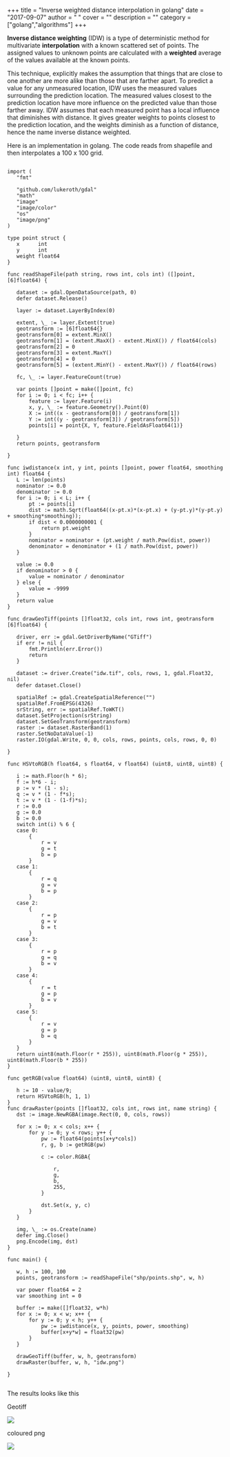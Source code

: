 
+++
title = "Inverse weighted distance interpolation in golang"
date = "2017-09-07"
author = " "
cover = ""
description = ""
category = ["golang","algorithms"]
+++

**Inverse distance weighting** (IDW) is a type of deterministic method for multivariate **interpolation** with a known scattered set of points. The assigned values to unknown points are calculated with a **weighted** average of the values available at the known points.

 This technique, explicitly makes the assumption that things that are close to one another are more alike than those that are farther apart. To predict a value for any unmeasured location, IDW uses the measured values surrounding the prediction location. The measured values closest to the prediction location have more influence on the predicted value than those farther away. IDW assumes that each measured point has a local influence that diminishes with distance. It gives greater weights to points closest to the prediction location, and the weights diminish as a function of distance, hence the name inverse distance weighted.

 Here is an implementation in golang. The code reads from shapefile and then interpolates a 100 x 100 grid.

 ```package main

import (
	"fmt"

	"github.com/lukeroth/gdal"
	"math"
	"image"
	"image/color"
	"os"
	"image/png"
)

type point struct {
	x      int
	y      int
	weight float64
}

func readShapeFile(path string, rows int, cols int) ([]point, [6]float64) {

	dataset := gdal.OpenDataSource(path, 0)
	defer dataset.Release()

	layer := dataset.LayerByIndex(0)

	extent, \_ := layer.Extent(true)
	geotransform := [6]float64{}
	geotransform[0] = extent.MinX()
	geotransform[1] = (extent.MaxX() - extent.MinX()) / float64(cols)
	geotransform[2] = 0
	geotransform[3] = extent.MaxY()
	geotransform[4] = 0
	geotransform[5] = (extent.MinY() - extent.MaxY()) / float64(rows)

	fc, \_ := layer.FeatureCount(true)

	var points []point = make([]point, fc)
	for i := 0; i < fc; i++ {
		feature := layer.Feature(i)
		x, y, \_ := feature.Geometry().Point(0)
		X := int((x - geotransform[0]) / geotransform[1])
		Y := int((y - geotransform[3]) / geotransform[5])
		points[i] = point{X, Y, feature.FieldAsFloat64(1)}

	}
	return points, geotransform

}

func iwdistance(x int, y int, points []point, power float64, smoothing int) float64 {
	L := len(points)
	nominator := 0.0
	denominator := 0.0
	for i := 0; i < L; i++ {
		pt := points[i]
		dist := math.Sqrt(float64((x-pt.x)*(x-pt.x) + (y-pt.y)*(y-pt.y) + smoothing*smoothing));
		if dist < 0.0000000001 {
			return pt.weight
		}
		nominator = nominator + (pt.weight / math.Pow(dist, power))
		denominator = denominator + (1 / math.Pow(dist, power))
	}

	value := 0.0
	if denominator > 0 {
		value = nominator / denominator
	} else {
		value = -9999
	}
	return value
}

func drawGeoTiff(points []float32, cols int, rows int, geotransform [6]float64) {

	driver, err := gdal.GetDriverByName("GTiff")
	if err != nil {
		fmt.Println(err.Error())
		return
	}

	dataset := driver.Create("idw.tif", cols, rows, 1, gdal.Float32, nil)
	defer dataset.Close()

	spatialRef := gdal.CreateSpatialReference("")
	spatialRef.FromEPSG(4326)
	srString, err := spatialRef.ToWKT()
	dataset.SetProjection(srString)
	dataset.SetGeoTransform(geotransform)
	raster := dataset.RasterBand(1)
	raster.SetNoDataValue(-1)
	raster.IO(gdal.Write, 0, 0, cols, rows, points, cols, rows, 0, 0)

}

func HSVtoRGB(h float64, s float64, v float64) (uint8, uint8, uint8) {

	i := math.Floor(h * 6);
	f := h*6 - i;
	p := v * (1 - s);
	q := v * (1 - f*s);
	t := v * (1 - (1-f)*s);
	r := 0.0
	g := 0.0
	b := 0.0
	switch int(i) % 6 {
	case 0:
		{
			r = v
			g = t
			b = p
		}
	case 1:
		{
			r = q
			g = v
			b = p
		}
	case 2:
		{
			r = p
			g = v
			b = t
		}
	case 3:
		{
			r = p
			g = q
			b = v
		}
	case 4:
		{
			r = t
			g = p
			b = v
		}
	case 5:
		{
			r = v
			g = p
			b = q
		}
	}
	return uint8(math.Floor(r * 255)), uint8(math.Floor(g * 255)), uint8(math.Floor(b * 255))
}

func getRGB(value float64) (uint8, uint8, uint8) {

	h := 10 - value/9;
	return HSVtoRGB(h, 1, 1)
}
func drawRaster(points []float32, cols int, rows int, name string) {
	dst := image.NewRGBA(image.Rect(0, 0, cols, rows))

	for x := 0; x < cols; x++ {
		for y := 0; y < rows; y++ {
			pw := float64(points[x+y*cols])
			r, g, b := getRGB(pw)

			c := color.RGBA{

				r,
				g,
				b,
				255,
			}

			dst.Set(x, y, c)
		}
	}

	img, \_ := os.Create(name)
	defer img.Close()
	png.Encode(img, dst)
}

func main() {

	w, h := 100, 100
	points, geotransform := readShapeFile("shp/points.shp", w, h)

	var power float64 = 2
	var smoothing int = 0

	buffer := make([]float32, w*h)
	for x := 0; x < w; x++ {
		for y := 0; y < h; y++ {
			pw := iwdistance(x, y, points, power, smoothing)
			buffer[x+y*w] = float32(pw)
		}
	}

	drawGeoTiff(buffer, w, h, geotransform)
	drawRaster(buffer, w, h, "idw.png")

}


```
  The results looks like this

  

 Geotiff

 ![](/media/idw-tiff.jpg)   

 coloured png

 ![](/media/idw.png) 

